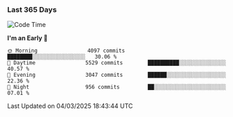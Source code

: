 ### Last 365 Days
<!--START_SECTION:waka-->
![Code Time](http://img.shields.io/badge/Code%20Time-796%20hrs%207%20mins-blue)

**I'm an Early 🐤** 

```text
🌞 Morning                4097 commits        ████████░░░░░░░░░░░░░░░░░   30.06 % 
🌆 Daytime                5529 commits        ██████████░░░░░░░░░░░░░░░   40.57 % 
🌃 Evening                3047 commits        ██████░░░░░░░░░░░░░░░░░░░   22.36 % 
🌙 Night                  956 commits         ██░░░░░░░░░░░░░░░░░░░░░░░   07.01 % 
```



 Last Updated on 04/03/2025 18:43:44 UTC
<!--END_SECTION:waka-->

<!--
**BrianCurliss/BrianCurliss** is a ✨ _special_ ✨ repository because its `README.md` (this file) appears on your GitHub profile.

Here are some ideas to get you started:

- 🔭 I’m currently working on ...
- 🌱 I’m currently learning ...
- 👯 I’m looking to collaborate on ...
- 🤔 I’m looking for help with ...
- 💬 Ask me about ...
- 📫 How to reach me: ...
- 😄 Pronouns: ...
- ⚡ Fun fact: ...
-->
